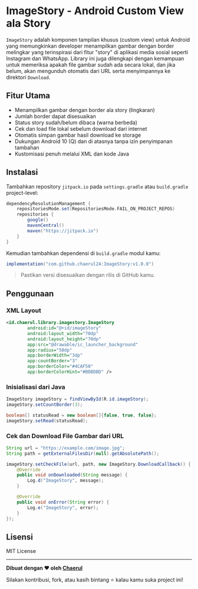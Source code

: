 # ImageStory - Android Custom View ala Story

`ImageStory` adalah komponen tampilan khusus (custom view) untuk Android yang memungkinkan developer menampilkan gambar dengan border melingkar yang terinspirasi dari fitur "story" di aplikasi media sosial seperti Instagram dan WhatsApp. Library ini juga dilengkapi dengan kemampuan untuk memeriksa apakah file gambar sudah ada secara lokal, dan jika belum, akan mengunduh otomatis dari URL serta menyimpannya ke direktori `Download`.

## Fitur Utama

- Menampilkan gambar dengan border ala story (lingkaran)
- Jumlah border dapat disesuaikan
- Status story sudah/belum dibaca (warna berbeda)
- Cek dan load file lokal sebelum download dari internet
- Otomatis simpan gambar hasil download ke storage
- Dukungan Android 10 (Q) dan di atasnya tanpa izin penyimpanan tambahan
- Kustomisasi penuh melalui XML dan kode Java

## Instalasi

Tambahkan repository `jitpack.io` pada `settings.gradle` atau `build.gradle` project-level:

```gradle
dependencyResolutionManagement {
    repositoriesMode.set(RepositoriesMode.FAIL_ON_PROJECT_REPOS)
    repositories {
        google()
        mavenCentral()
        maven("https://jitpack.io")
    }
}
```

Kemudian tambahkan dependensi di `build.gradle` modul kamu:

```gradle
implementation("com.github.chaerul24:ImageStory:v1.0.0")
```

> Pastikan versi disesuaikan dengan rilis di GitHub kamu.

## Penggunaan

### XML Layout

```xml
<id.chaerul.library.imagestory.ImageStory
        android:id="@+id/imageStory"
        android:layout_width="70dp"
        android:layout_height="70dp"
        app:src="@drawable/ic_launcher_background"
        app:radius="50dp"
        app:borderWidth="3dp"
        app:countBorder="3"
        app:borderColor="#4CAF50"
        app:borderColorHint="#BDBDBD" />
```

### Inisialisasi dari Java

```java
ImageStory imageStory = findViewById(R.id.imageStory);
imageStory.setCountBorder(3);

boolean[] statusRead = new boolean[]{false, true, false};
imageStory.setRead(statusRead);
```

### Cek dan Download File Gambar dari URL

```java
String url = "https://example.com/image.jpg";
String path = getExternalFilesDir(null).getAbsolutePath();

imageStory.setCheckFile(url, path, new ImageStory.DownloadCallback() {
    @Override
    public void onDownloaded(String message) {
        Log.d("ImageStory", message);
    }

    @Override
    public void onError(String error) {
        Log.e("ImageStory", error);
    }
});
```

## Lisensi

MIT License

---

**Dibuat dengan ❤️ oleh [Chaerul](https://github.com/chaeruldev)**

Silakan kontribusi, fork, atau kasih bintang ⭐ kalau kamu suka project ini!

